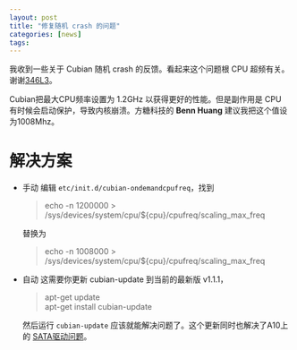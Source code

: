 ```yaml
---
layout: post
title: "修复随机 crash 的问题"
categories: [news]
tags:
---
```


我收到一些关于 Cubian 随机 crash 的反馈。看起来这个问题根 CPU 超频有关。谢谢[346L3](https://github.com/cubieplayer/Cubian/issues/109)。

Cubian把最大CPU频率设置为 1.2GHz 以获得更好的性能。但是副作用是 CPU 有时候会启动保护，导致内核崩溃。方糖科技的 **Benn Huang** 建议我把这个值设为1008Mhz。  

# 解决方案

* 手动 
  编辑 `etc/init.d/cubian-ondemandcpufreq`，找到
  > echo -n 1200000 > /sys/devices/system/cpu/${cpu}/cpufreq/scaling_max_freq  

  替换为  
  > echo -n 1008000 > /sys/devices/system/cpu/${cpu}/cpufreq/scaling_max_freq

* 自动 
  这需要你更新 cubian-update 到当前的最新版 v1.1.1，  
  >  apt-get update   
  >  apt-get install cubian-update  

  然后运行 `cubian-update` 应该就能解决问题了。这个更新同时也解决了A10上的 [SATA驱动问题](https://github.com/cubieplayer/Cubian/issues/100)。
